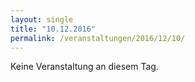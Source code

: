 ```yaml
---
layout: single
title: "10.12.2016"
permalink: /veranstaltungen/2016/12/10/
---
```


Keine Veranstaltung an diesem Tag.
